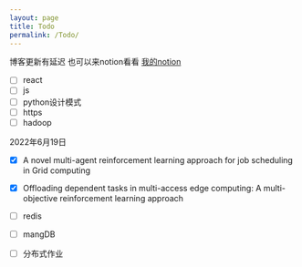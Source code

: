 ```yaml
---
layout: page
title: Todo
permalink: /Todo/
---
```


 博客更新有延迟 也可以来notion看看 <a href="https://level-candle-e96.notion.site/f2bf8021bfa24ce4aec5d4f090f09cd8?v=9514a7d6d56c4578ac47142778cfd557" target="_blank">我的notion</a> 

- [ ] react
- [ ] js
- [ ] python设计模式
- [ ] https
- [ ] hadoop

2022年6月19日

- [x] A novel multi-agent reinforcement learning approach for job scheduling in Grid computing
- [x] Offloading dependent tasks in multi-access edge computing: A multi-objective reinforcement learning approach
- [ ] redis
- [ ] mangDB
- [ ] 分布式作业

